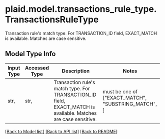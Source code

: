 # plaid.model.transactions_rule_type.TransactionsRuleType

Transaction rule's match type. For TRANSACTION_ID field, EXACT_MATCH is available. Matches are case sensitive. 

## Model Type Info
Input Type | Accessed Type | Description | Notes
------------ | ------------- | ------------- | -------------
str,  | str,  | Transaction rule&#x27;s match type. For TRANSACTION_ID field, EXACT_MATCH is available. Matches are case sensitive.  | must be one of ["EXACT_MATCH", "SUBSTRING_MATCH", ] 

[[Back to Model list]](../../README.md#documentation-for-models) [[Back to API list]](../../README.md#documentation-for-api-endpoints) [[Back to README]](../../README.md)

